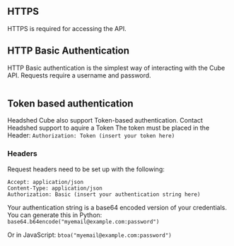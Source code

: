 ## HTTPS
HTTPS is required for accessing the API.

## HTTP Basic Authentication
HTTP Basic authentication is the simplest way of interacting with the Cube API. Requests require a username and password.
``` Authorization: Basic (insert your authentication string here) 
```
## Token based authentication
Headshed Cube also support Token-based authentication. Contact Headshed support to aquire a Token
The token must be placed in the Header: ```Authorization: Token (insert your token here)```

### Headers
Request headers need to be set up with the following:
```
Accept: application/json
Content-Type: application/json
Authorization: Basic (insert your authentication string here)
```
Your authentication string is a base64 encoded version of your credentials. You can generate this in Python:
`base64.b64encode("myemail@example.com:password")`

Or in JavaScript:
`btoa("myemail@example.com:password")`
